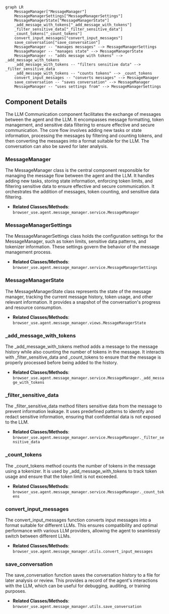 ```mermaid
graph LR
    MessageManager["MessageManager"]
    MessageManagerSettings["MessageManagerSettings"]
    MessageManagerState["MessageManagerState"]
    _add_message_with_tokens["_add_message_with_tokens"]
    _filter_sensitive_data["_filter_sensitive_data"]
    _count_tokens["_count_tokens"]
    convert_input_messages["convert_input_messages"]
    save_conversation["save_conversation"]
    MessageManager -- "manages messages" --> MessageManagerSettings
    MessageManager -- "manages state" --> MessageManagerState
    MessageManager -- "adds message with tokens" --> _add_message_with_tokens
    _add_message_with_tokens -- "filters sensitive data" --> _filter_sensitive_data
    _add_message_with_tokens -- "counts tokens" --> _count_tokens
    convert_input_messages -- "converts messages" --> MessageManager
    save_conversation -- "saves conversation" --> MessageManager
    MessageManager -- "uses settings from" --> MessageManagerSettings
```

## Component Details

The LLM Communication component facilitates the exchange of messages between the agent and the LLM. It encompasses message formatting, token management, and sensitive data filtering to ensure effective and secure communication. The core flow involves adding new tasks or state information, processing the messages by filtering and counting tokens, and then converting the messages into a format suitable for the LLM. The conversation can also be saved for later analysis.

### MessageManager
The MessageManager class is the central component responsible for managing the message flow between the agent and the LLM. It handles adding new tasks, storing state information, enforcing token limits, and filtering sensitive data to ensure effective and secure communication. It orchestrates the addition of messages, token counting, and sensitive data filtering.
- **Related Classes/Methods**: `browser_use.agent.message_manager.service.MessageManager`

### MessageManagerSettings
The MessageManagerSettings class holds the configuration settings for the MessageManager, such as token limits, sensitive data patterns, and tokenizer information. These settings govern the behavior of the message management process.
- **Related Classes/Methods**: `browser_use.agent.message_manager.service.MessageManagerSettings`

### MessageManagerState
The MessageManagerState class represents the state of the message manager, tracking the current message history, token usage, and other relevant information. It provides a snapshot of the conversation's progress and resource consumption.
- **Related Classes/Methods**: `browser_use.agent.message_manager.views.MessageManagerState`

### _add_message_with_tokens
The _add_message_with_tokens method adds a message to the message history while also counting the number of tokens in the message. It interacts with _filter_sensitive_data and _count_tokens to ensure that the message is properly processed before being added to the history.
- **Related Classes/Methods**: `browser_use.agent.message_manager.service.MessageManager._add_message_with_tokens`

### _filter_sensitive_data
The _filter_sensitive_data method filters sensitive data from the message to prevent information leakage. It uses predefined patterns to identify and redact sensitive information, ensuring that confidential data is not exposed to the LLM.
- **Related Classes/Methods**: `browser_use.agent.message_manager.service.MessageManager._filter_sensitive_data`

### _count_tokens
The _count_tokens method counts the number of tokens in the message using a tokenizer. It is used by _add_message_with_tokens to track token usage and ensure that the token limit is not exceeded.
- **Related Classes/Methods**: `browser_use.agent.message_manager.service.MessageManager._count_tokens`

### convert_input_messages
The convert_input_messages function converts input messages into a format suitable for different LLMs. This ensures compatibility and optimal performance with various LLM providers, allowing the agent to seamlessly switch between different LLMs.
- **Related Classes/Methods**: `browser_use.agent.message_manager.utils.convert_input_messages`

### save_conversation
The save_conversation function saves the conversation history to a file for later analysis or review. This provides a record of the agent's interactions with the LLM, which can be useful for debugging, auditing, or training purposes.
- **Related Classes/Methods**: `browser_use.agent.message_manager.utils.save_conversation`
